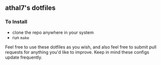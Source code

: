 ## athal7's dotfiles


### To Install
* clone the repo anywhere in your system
* run `make`

Feel free to use these dotfiles as you wish, and also feel free to submit pull requests for anything you'd like to improve.
Keep in mind these configs update frequently.
